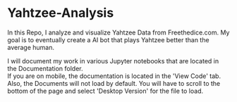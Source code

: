 # Yahtzee-Analysis
In this Repo, I analyze and visualize Yahtzee Data from Freethedice.com.
My goal is to eventually create a AI bot that plays Yahtzee better than the average human.

I will document my work in various Jupyter notebooks that are located in the Documentation folder.  
If you are on mobile, the documentation is located in the 'View Code' tab. Also, the Documents will not load by default. You will have to scroll to the bottom of the page and select 'Desktop Version' for the file to load.
